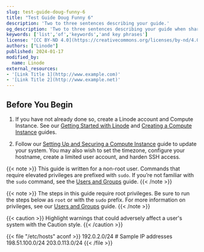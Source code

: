 ```yaml
---
slug: test-guide-doug-funny-6
title: "Test Guide Doug Funny 6"
description: 'Two to three sentences describing your guide.'
og_description: 'Two to three sentences describing your guide when shared on social media.'
keywords: ['list','of','keywords','and key phrases']
license: '[CC BY-ND 4.0](https://creativecommons.org/licenses/by-nd/4.0)'
authors: ["Linode"]
published: 2024-01-17
modified_by:
  name: Linode
external_resources:
- '[Link Title 1](http://www.example.com)'
- '[Link Title 2](http://www.example.net)'
---
```


## Before You Begin

1.  If you have not already done so, create a Linode account and Compute Instance. See our [Getting Started with Linode](/docs/guides/getting-started/) and [Creating a Compute Instance](/docs/guides/creating-a-compute-instance/) guides.

1.  Follow our [Setting Up and Securing a Compute Instance](/docs/guides/set-up-and-secure/) guide to update your system. You may also wish to set the timezone, configure your hostname, create a limited user account, and harden SSH access.

{{< note >}}
This guide is written for a non-root user. Commands that require elevated privileges are prefixed with `sudo`. If you’re not familiar with the `sudo` command, see the [Users and Groups](/docs/tools-reference/linux-users-and-groups/) guide.
{{< /note >}}

{{< note >}}
The steps in this guide require root privileges. Be sure to run the steps below as `root` or with the `sudo` prefix. For more information on privileges, see our [Users and Groups](/docs/tools-reference/linux-users-and-groups/) guide.
{{< /note >}}


{{< caution >}}
Highlight warnings that could adversely affect a user's system with the Caution style.
{{< /caution >}}

{{< file "/etc/hosts" aconf >}}
192.0.2.0/24      # Sample IP addresses
198.51.100.0/24
203.0.113.0/24
{{< /file >}}
